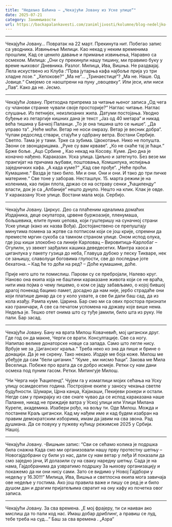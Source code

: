 ```yaml
---
title: "Недељко Баћина – „Чекајући Јовану из Уске улице“"
date: 2025-07-21
category: Занимљивости
url: https://backapalankavesti.com/zanimljivosti/kolumne/blog-nedeljko-bacina/nedeljko-bacina-cekajuci-jovanu-iz-uske-ulice/
---
```


***
Чекајући Јовану…
Повратак на 22 март. Прекинута нит.
Побегао запис са уводника.
Извињење Милици.
Као некад у неким временима прошлим,
Кад се ценило давање и примање извињења,
Наравно са осмехом.
Милица: „Они су прекинули нашу тишину, ми правимо буку у време њиховог Дневника.
Разлог.
Милица, Ива, Вишња.
Не раздвајај.
Лела искуствено из Клуба :“Прва јутарња кафа најбоље прија уз три хладне лозе.“
„Хепокове?“
„Ма не“…
„Тринаестице“?
„Ма не. Наше. Од Јовице.“
Смејемо се наоштрени на пуну „овоцевку“.
Или јеси, или ниси „Лав“.
Како да не. Јесмо.
***
Чекајући Јовану. Претходна припрема за читање њеног
записа „Од чега су чланови странке чували своје просторије?“
Наглас читање. Наглас слушање. Из петнијех, неизлизаних жила.
Датуми постојања.
Уводно буђење из летаргије кишних дана је текст „Јаз од 40 метара“ и никад већа тишина у Бачкој Паланци.
„То је она тишина што се њише“.
„Да управо та“.
„Неће моћи. Ветар не носи омразу. Ветар је весник добра“.
Чупам редослед ствари, стајући у одбрану ветра.
Востани Сербије. Светло. Тама је у тами.
Трке са зубима. Цвокотање. Нико не попушта.
Звони се звонцарицама.
„Руке су вам крваве“.
„Ко не скаће тај је ћаци.“
Брже боље.
„Ацо Србине „
Као некад на Косову. Куме.
Дно дна је коначно нађено.
Караказан. Уска улица. Циљно и затегнуто.
Без везе ми прангијат на причама љубави, поштовања,
Комшилука, испијања заједничких кафа.
„А када куме?“ „Кад све прође“.
„Неће проћи. Кумашине.“
Вазда је тако било.
Ми и они.
Они и они.
И тако до три пичке материне.“
Све тоне у заборав. Несташлук.
15. марта режим је на коленима, као пијан плота,
држао се на остраву сенки „Ћациленду“ власти,
док је са „Албаније“ нешто дунуло.
Нешто на клик.
Клак је овде. У караказану Уске улице.
Востани мала моја.
Сербијо.
***
Чекајући Јовану.
Циркус. Део са плаћеним идеалима домаћих
Издајника, деце окупатора, црвене буржоазије, пленумаша,
бољшевика, елите пуних џепова, који гуштеришу на суначној
страни Уске улице (како их назва Вођа).
Достојанствено се препуштају минутима помена за жртве
са потписом који се још крије, спремни да преместе
мргин сукоба са тамном страном улице.
Оном испод олука, где још киши злокобно
са линије Карловац – Вировитица-Карлобаг – Огулилн,
уз звекет зарђалих кашика деведесетих.
Мантра хаоса и циганлука у пакету гузица до неба,
Главуџа дубоко у песку Тикваре, нек се зањишу,
славолуци боговима глупости,
све до последње јоте бехатона.
– Кад ће то доћи на ред?
– Доће кумашине, доће.

Прије него што ти помислиш. Парови су се пребројали,
Налево круг. Наново она екипа која не баштини
караказане живота који се не враћа,
нити има појма о чему пишемо, о ком се јаду забављамо,
о којој бившој драгој понекад бацимо памет,
досадно да нам није, јербо страдаће они који платише
динар да се у коло ухвате, а све би дали баш сад,
да из кола изађу.
Рампа куме. Царина.
Бар смо ми са ових простора признати као граничари,
А све са печатом успомена на државу које више нема.
Недеља је. Тешко отет онима што су туђе јамили,
било шта из руку. Не пали. Бар засад.
***
Чекајући Јовану.
Бану на врата Милош Ковачевић, мој цигански друг.
Где год он да макне, Черги се врати. Консултације.
Све са ногу. Напипао велике донаторске
новце са запада. Само што легле нису.
Врбује ме за „Циганског краља.“
Треба неко ко зна да пише и брине о донацији.
Да је не скрену. Тако некако. Издаје ме боја коже.
Милош ме убеђује да сам “бели циганин.”
“Куме , ми нисмо ћаци”.
Закова ме Мила Веселица. Побеже про врата да се
добро исмеје. Ретки су нам дани осмеха под пуним гасом.
Ретки. Митингује Милош.

“Ни Черга није Ћациленд”.
Чујем га у измаглици мојих сећања на Уску улицу
осамдесетих година.
Постројене екипе у заносу чекања светле будућности.
Шумари, Црна канџа, Кајакаши, Пекијеви рокери и остали.
Негде сам у прикрајку из све снаге чувао да се испод
караказана наше Паланке, никад не приждије ватра у
Уској улици или Улици Милана Курепе, академика.
Изабери рођо, на вољу ти.
Оде Милош. Можда и постанем Краљ цигански.
Кад му нађем име и кад будем изабран
на правим демократским изборима, имам да
јавим на сва звона. Рад душмана.
Да се повуку у пужеву кућицу режимске 2025 у Србији.
Нашој.
***
Чекајући Јовану.
-Вишњин запис:
“Сви се сећамо колика је подршка била снажна
Када смо ми организовали нашу прву протестну шетњу –
Новогајдобрани су били уз нас, дали су нам ветар у леђа
И показали да смо заједно јачи,
И долазили су на сваку наредну шетњу.
Сада је на нама, Гајдобранима да узвратимо подршку
За њихову организацију и покажемо да ни они нису сами.
Зато се видимо у Новој Гајдбори у недељу у 16.30!!!”
Милица, Ива, Вишња и светлосна екипа мога завичаја
ове недеље у гостима. Ако још правила важе и пишу се
ред је и било душом дан и драгим пријатељима
свратит на ону кафу из почетка овог записа.
***
Чекајући Јовану.
За сва времена.
„Е мој фрајеру, ти си наиван ако мислиш да то пали код нас.
Имаш добар дриблинг, а правиш се луд, тебе треба на суд…“
Баш за сва времена .
„Азра“
